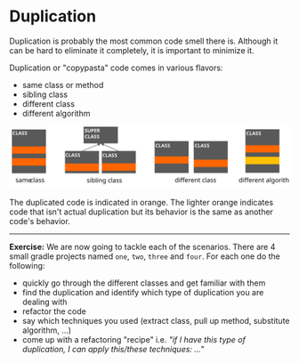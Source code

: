 # Duplication

Duplication is probably the most common code smell there is. Although it can be hard to eliminate it completely, it is important to minimize it.

Duplication or "copypasta" code comes in various flavors:

- same class or method
- sibling class
- different class
- different algorithm

![dup.svg](dup.svg)

The duplicated code is indicated in orange. The lighter orange indicates code that isn't actual duplication but its behavior is the same as another code's behavior.

* * *

**Exercise:** We are now going to tackle each of the scenarios. There are 4 small gradle projects named `one`, `two`, `three` and `four`. For each one do the following:

- quickly go through the different classes and get familiar with them
- find the duplication and identify which type of duplication you are dealing with
- refactor the code
- say which techniques you used (extract class, pull up method, substitute algorithm, ...)
- come up with a refactoring "recipe" i.e. _"if I have this type of duplication, I can apply this/these techniques: ..."_